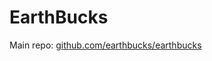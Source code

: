 # EarthBucks

Main repo: [github.com/earthbucks/earthbucks](https://github.com/earthbucks/earthbucks)
